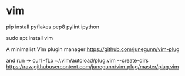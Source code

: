 # vim

pip install pyflakes pep8 pylint ipython

sudo apt install vim

A minimalist Vim plugin manager https://github.com/junegunn/vim-plug

and run ->
curl -fLo ~/.vim/autoload/plug.vim --create-dirs \
    https://raw.githubusercontent.com/junegunn/vim-plug/master/plug.vim
